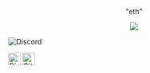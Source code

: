 <p align="center">"eth"</p>
<p align="center"> 
  <img src="https://komarev.com/ghpvc/?username=tcrms"/>
  
![[Discord](https://discord.gg/rsQGcSfyJs)](https://https://media.discordapp.net/attachments/914510347682086923/952622570212044830/IMG_5821.png)

  <a href="https://discord.gg/movie">
  <img align="left" alt="Discord Server" width="25px" src="https://cdn.jsdelivr.net/npm/simple-icons@v3/icons/discord.svg" />
</a>
 <a href="https://github.com/p9b">
  <img align="left" alt="Github" width="25px" src="https://cdn.jsdelivr.net/npm/simple-icons@v3/icons/github.svg" />
</a>

</a>
</a> 
